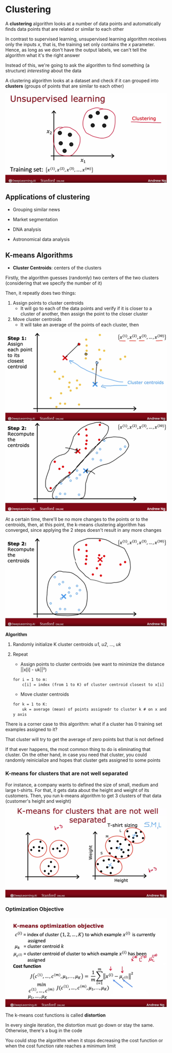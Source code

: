 # Clustering

A **clustering** algorithm looks at a number of data points and automatically finds data points that are related or similar to each other

In contrast to supervised learning, unsupervised learning algorithm receives only the inputs *x*, that is, the training set only contains the *x* parameter. Hence, as long as we don't have the output labels, we can't tell the algorithm what it's the right answer

Instead of this, we're going to ask the algorithm to find something (a structure) *interesting* about the data

A clustering algorithm looks at a dataset and check if it can grouped into **clusters** (groups of points that are similar to each other)

![clustering-algorithm](/Machine%20Learning%20Specialization/Unsupervised%20Learning,%20Recommenders,%20Reinforcement%20Learning/assets/module1/clustering_algorithm1.png)

## Applications of clustering

* Grouping similar news

* Market segmentation

* DNA analysis

* Astronomical data analysis

## K-means Algorithms

* **Cluster Centroids**: centers of the clusters

Firstly, the algorithm guesses (randomly) two centers of the two clusters (considering that we specify the number of it)

Then, it repeatly does two things:
1. Assign points to cluster centroids
    * It will go to each of the data points and verify if it is closer to a cluster of another, then assign the point to the closer cluster
2. Move cluster centroids
    * It will take an average of the points of each cluster, then

![k-means-step1](/Machine%20Learning%20Specialization/Unsupervised%20Learning,%20Recommenders,%20Reinforcement%20Learning/assets/module1/k-means_1.png)
![k-means-step2](/Machine%20Learning%20Specialization/Unsupervised%20Learning,%20Recommenders,%20Reinforcement%20Learning/assets/module1/k-means_2.png)

At a certain time, there'll be no more changes to the points or to the centroids, then, at this point, the k-means clustering algorithm has converged, since applying the 2 steps doesn't result in any more changes

![k-means](/Machine%20Learning%20Specialization/Unsupervised%20Learning,%20Recommenders,%20Reinforcement%20Learning/assets/module1/k-means_3.png)

**Algorithm**

1. Randomly initialize K cluster centroids *u1*, *u2*, ..., *uk*
2. Repeat
    * Assign points to cluster centroids (we want to minimize the distance ||x[i] - uk||²)
    ```
    for i = 1 to m:
        c[i] = index (from 1 to K) of cluster centroid closest to x[i]
    ```

    * Move cluster centroids
    ```
    for k = 1 to K:
        uk = average (mean) of points assignedr to cluster k # on x and y axis
    ```

There is a corner case to this algorithm: what if a cluster has 0 training set examples assigned to it?

That cluster will try to get the average of zero points but that is not defined

If that ever happens, the most common thing to do is eliminating that cluster. On the other hand, in case you need that cluster, you could randomly reinicialize and hopes that cluster gets assigned to some points

### K-means for clusters that are not well separated

For instance, a company wants to defined the size of small, medium and large t-shirts. For that, it gets data about the height and weight of its customers. Then, you run k-means algorithm to get 3 clusters of that data (customer's height and weight)

![k-means-not-well-separated-data](/Machine%20Learning%20Specialization/Unsupervised%20Learning,%20Recommenders,%20Reinforcement%20Learning/assets/module1/k-means-not-well-separated-data.png)

### Optimization Objective

![k-means-optimization-objective](/Machine%20Learning%20Specialization/Unsupervised%20Learning,%20Recommenders,%20Reinforcement%20Learning/assets/module1/k-means-optimization-objective.png)

The k-means cost functions is called **distortion**

In every single iteration, the distortion must go down or stay the same. Otherwise, there's a bug in the code

You could stop the algorithm when it stops decreasing the cost function or when the cost function rate reaches a minimum limit